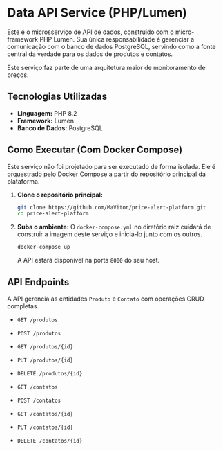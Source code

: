# Data API Service (PHP/Lumen)

Este é o microsserviço de API de dados, construído com o micro-framework PHP Lumen. Sua única responsabilidade é gerenciar a comunicação com o banco de dados PostgreSQL, servindo como a fonte central da verdade para os dados de produtos e contatos.

Este serviço faz parte de uma arquitetura maior de monitoramento de preços.

## Tecnologias Utilizadas

- **Linguagem:** PHP 8.2
- **Framework:** Lumen
- **Banco de Dados:** PostgreSQL

## Como Executar (Com Docker Compose)

Este serviço não foi projetado para ser executado de forma isolada. Ele é orquestrado pelo Docker Compose a partir do repositório principal da plataforma.

1.  **Clone o repositório principal:**
    ```bash
    git clone https://github.com/MaVitor/price-alert-platform.git
    cd price-alert-platform
    ```

2.  **Suba o ambiente:**
    O `docker-compose.yml` no diretório raiz cuidará de construir a imagem deste serviço e iniciá-lo junto com os outros.
    ```bash
    docker-compose up
    ```
    A API estará disponível na porta `8000` do seu host.

## API Endpoints

A API gerencia as entidades `Produto` e `Contato` com operações CRUD completas.

- `GET /produtos`
- `POST /produtos`
- `GET /produtos/{id}`
- `PUT /produtos/{id}`
- `DELETE /produtos/{id}`

- `GET /contatos`
- `POST /contatos`
- `GET /contatos/{id}`
- `PUT /contatos/{id}`
- `DELETE /contatos/{id}`

